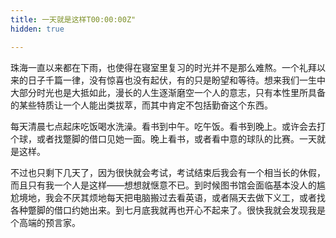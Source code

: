 ```yaml
---
title: 一天就是这样T00:00:00Z"
hidden: true

---
```

珠海一直以来都在下雨，也使得在寝室里复习的时光并不是那么难熬。一个礼拜以来的日子千篇一律，没有惊喜也没有起伏，有的只是盼望和等待。想来我们一生中大部分时光也是大抵如此，漫长的人生逐渐磨空一个人的意志，只有本性里所具备的某些特质让一个人能出类拔萃，而其中肯定不包括勤奋这个东西。

每天清晨七点起床吃饭喝水洗澡。看书到中午。吃午饭。看书到晚上。或许会去打个球，或者找蹩脚的借口见她一面。晚上看书，或者看中意的球队的比赛。一天就是这样。

不过也只剩下几天了，因为很快就会考试，考试结束后我会有一个相当长的休假，而且只有我一个人是这样——想想就惬意不已。到时候图书馆会面临基本没人的尴尬境地，我会不厌其烦地每天把电脑搬过去看英语，或者隔天去做下义工，或者找各种蹩脚的借口约她出来。到七月底我就再也开心不起来了。很快我就会发现我是个高端的预言家。